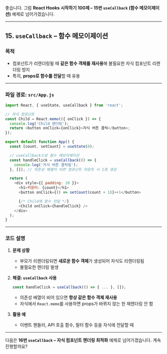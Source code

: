 좋습니다.
그럼 **React Hooks 시작하기 100제 – 15번 `useCallback` (함수 메모이제이션)** 예제로 넘어가겠습니다.

---

## 15. `useCallback` – 함수 메모이제이션

### 목적

* 컴포넌트가 리렌더링될 때 **같은 함수 객체를 재사용**해 불필요한 자식 컴포넌트 리렌더링 방지
* 특히, **props로 함수를 전달**할 때 유용

---

### 파일 경로: `src/App.js`

```javascript
import React, { useState, useCallback } from 'react';

// 자식 컴포넌트
const Child = React.memo(({ onClick }) => {
  console.log('Child 렌더링');
  return <button onClick={onClick}>자식 버튼 클릭</button>;
});

export default function App() {
  const [count, setCount] = useState(0);

  // useCallback으로 함수 메모이제이션
  const handleClick = useCallback(() => {
    console.log('자식 버튼 클릭됨');
  }, []); // 의존성 배열이 비면 컴포넌트 마운트 시 1회 생성

  return (
    <div style={{ padding: 20 }}>
      <h1>카운터: {count}</h1>
      <button onClick={() => setCount(count + 1)}>+1</button>

      {/* Child에 함수 전달 */}
      <Child onClick={handleClick} />
    </div>
  );
}
```

---

### 코드 설명

1. **문제 상황**

   * 부모가 리렌더링되면 **새로운 함수 객체**가 생성되어 자식도 리렌더링됨
   * 불필요한 렌더링 발생

2. **해결: `useCallback` 사용**

   ```javascript
   const handleClick = useCallback(() => { ... }, []);
   ```

   * 의존성 배열이 비어 있으면 **항상 같은 함수 객체 재사용**
   * 자식에서 `React.memo`를 사용하면 props가 바뀌지 않는 한 재렌더링 안 함

3. **활용 예**

   * 이벤트 핸들러, API 호출 함수, 필터 함수 등을 자식에 전달할 때

---

다음은 **16번 `useCallback` – 자식 컴포넌트 렌더링 최적화** 예제로 넘어가겠습니다.
계속 진행할까요?
